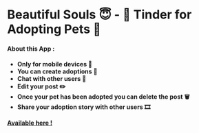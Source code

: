 <h1>Beautiful Souls 😇 - 💞 Tinder for Adopting Pets 🐶</h1>

<h4>About this App :<h4/>
<ul>
<li> Only for mobile devices 📱</li>
<li> You can create adoptions 🦮</li>
<li> Chat with other users 💬</li>
<li> Edit your post ✏️</li>
<li> Once your pet has been adopted you can delete the post 🗑️</li>
<li> Share your adoption story with other users 🎞️</li>
</ul>

 <a href="https://beautifulsouls.vercel.app/login">Available here !</a>

